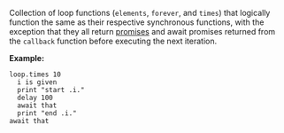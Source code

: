 Collection of loop functions (`elements`, `forever`, and `times`)
that logically function the same as their respective synchronous functions,
with the exception that they all return [promises](https://developer.mozilla.org/en-US/docs/Web/JavaScript/Reference/Global_Objects/Promise)
and await promises returned from the `callback` function
before executing the next iteration.

**Example:**

```thy
loop.times 10
  i is given
  print "start .i."
  delay 100
  await that
  print "end .i."
await that
```
